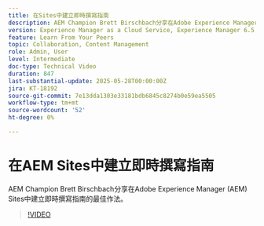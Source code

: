 ```yaml
---
title: 在Sites中建立即時撰寫指南
description: AEM Champion Brett Birschbach分享在Adobe Experience Manager Sites中建立即時撰寫指南的最佳作法
version: Experience Manager as a Cloud Service, Experience Manager 6.5
feature: Learn From Your Peers
topic: Collaboration, Content Management
role: Admin, User
level: Intermediate
doc-type: Technical Video
duration: 847
last-substantial-update: 2025-05-28T00:00:00Z
jira: KT-18192
source-git-commit: 7e13dda1303e33181bdb6845c8274b0e59ea5505
workflow-type: tm+mt
source-wordcount: '52'
ht-degree: 0%

---
```



# 在AEM Sites中建立即時撰寫指南

AEM Champion Brett Birschbach分享在Adobe Experience Manager (AEM) Sites中建立即時撰寫指南的最佳作法。

>[!VIDEO](https://video.tv.adobe.com/v/3459572/?learn=on&enablevpops)
